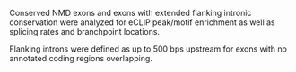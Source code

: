Conserved NMD exons and exons with extended flanking intronic conservation were analyzed for eCLIP peak/motif enrichment as well as splicing rates and branchpoint locations.

Flanking introns were defined as up to 500 bps upstream for exons with no annotated coding regions overlapping.
